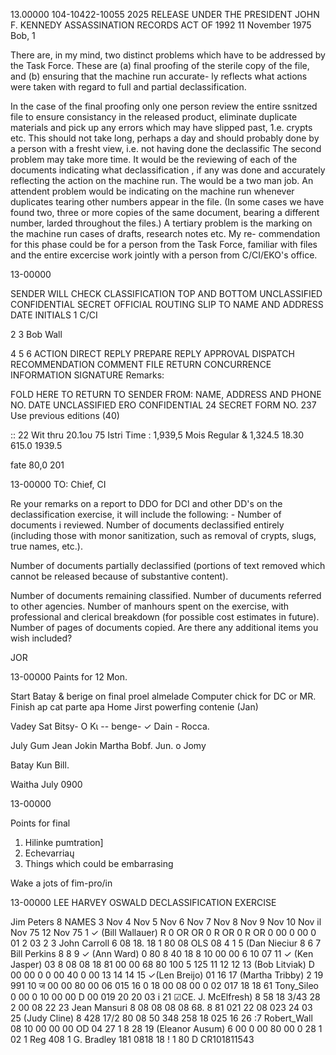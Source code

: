 13.00000
104-10422-10055
2025 RELEASE UNDER THE PRESIDENT JOHN F. KENNEDY ASSASSINATION RECORDS ACT OF 1992
11 November 1975
Bob,
1

There are, in my mind, two distinct problems which have to be
addressed by the Task Force. These are (a) final proofing of the
sterile copy of the file, and (b) ensuring that the machine run accurate-
ly reflects what actions were taken with regard to full and partial
declassification.

In the case of the final proofing only one person review the entire
ssnitzed file to ensure consistancy in the released product, eliminate
duplicate materials and pick up any errors which may have slipped past,
1.e. crypts etc. This should not take long, perhaps a day and should
probably done by a person with a fresht view, i.e. not having done the declassific
The second problem may take more time. It would be the reviewing of
each of the documents indicating what declassification , if any was done
and accurately reflecting the action on the machine run. The would be a
two man job. An attendent problem would be indicating on the machine run
whenever duplicates tearing other numbers appear in the file. (In some
cases we have found two, three or more copies of the same document, bearing
a different number, larded throughout the files.) A tertiary problem is the
marking on the machine run cases of drafts, research notes etc. My re-
commendation for this phase could be for a person from the Task Force,
familiar with files and the entire excercise work jointly with a person
from C/CI/EKO's office.

13-00000

SENDER WILL CHECK CLASSIFICATION TOP AND BOTTOM
UNCLASSIFIED CONFIDENTIAL SECRET
OFFICIAL ROUTING SLIP
TO NAME AND ADDRESS DATE INITIALS
1 C/CI

2
3 Bob Wall

4
5
6
ACTION DIRECT REPLY PREPARE REPLY
APPROVAL DISPATCH RECOMMENDATION
COMMENT FILE RETURN
CONCURRENCE INFORMATION SIGNATURE
Remarks:

FOLD HERE TO RETURN TO SENDER
FROM: NAME, ADDRESS AND PHONE NO. DATE
UNCLASSIFIED ERO CONFIDENTIAL 24 SECRET
FORM NO. 237 Use previous editions (40)

:: 22 Wit thru 20.1ου 75
Istri Time : 1,939,5 Mois
Regular & 1,324.5 18.30
615.0
1939.5

fate 80,0
201

13-00000
TO: Chief, CI

Re your remarks on a report to DDO for DCI and other DD's on the
declassification exercise, it will include the following: -
Number of documents i reviewed.
Number of documents declassified entirely (including those
with monor sanitization, such as removal of crypts, slugs, true names, etc.).

Number of documents partially declassified (portions of text
removed which cannot be released because of substantive content).

Number of documents remaining classified.
Number of ducuments referred to other agencies.
Number of manhours spent on the exercise, with professional and
clerical breakdown (for possible cost estimates in future).
Number of pages of documents copied.
Are there any additional items you wish included?

JOR

13-00000
Paints for 12 Mon.

Start Batay & berige on final proel
almelade Computer chick for DC or MR.
Finish ap cat parte apa
Home Jirst powerfing contenie (Jan)

Vadey Sat
Bitsy-
Ο Κι --
benge-
✓ Dain - Rocca.

July
Gum
Jean
Jokin
Martha
Bobf.
Jun.
o Jomy

Batay
Kun
Bill.

Waitha
July
0900

13-00000

Points for final
1. Hilinke pumtration]
2. Echevarriaų
3. Things which could be embarrasing

Wake a jots of fim-pro/in

13-00000
LEE HARVEY OSWALD DECLASSIFICATION EXERCISE

Jim Peters 8
NAMES 3 Nov 4 Nov 5 Nov 6 Nov 7 Nov 8 Nov 9 Nov 10 Nov il Nov 75 12 Nov 75
1
✓ (Bill Wallauer) R 0 OR OR 0 R OR 0 R OR 0 00 0 00 0 01
2
03
2
3
John Carroll 6 08 18. 18 1 80 08 OLS 08 4
1
5
(Dan Nieciur 8 6
7
Bill Perkins 8 8
9
✓ (Ann Ward) 0 80 8 40 18 8 10 00 00 6 10
07
11
✓ (Ken Jasper) 03 8 08 08 18 81 00 00 68 80 100 5 125 11
12
12
13
(Bob Litviak) D 00 00 0 0 00 40 0 00 13
14
14
15
✓(Len Breijo) 01 16
17
(Martha Tribby) 2 19
991
10
ज
00 00 80 00 06 015 16
0 18 00 08 00 0 02 017 18
18
61
Tony_Sileo 0 00 0 10 00 00 D 00 019
20
20
03
i
21
☑CE. J. McElfresh) 8 58 18 3/43 28 2 00 08 22
23
Jean Mansuri 8 08 08 08 08 68. 8 81 021
22
08
023
24
03
25
(Judy Cline) 8 428 17/2 80 08 50 348 258 18 025
16
26
:7
Robert_Wall 08 10 00 00 00 OD 04 27
1
8
28
19
(Eleanor Ausum) 6 00 0 00 80 00 0 28
1 02
1 Reg 408
1
G. Bradley 181 0818 18 ! 1 80 D CR101811543
